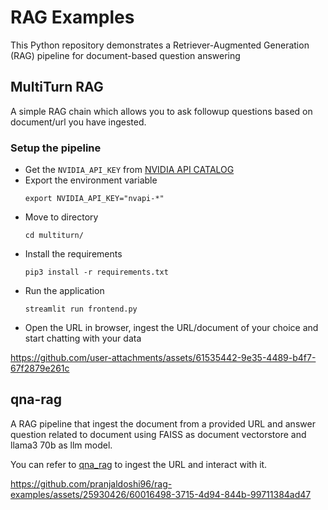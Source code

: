 # RAG Examples

This Python repository demonstrates a Retriever-Augmented Generation (RAG) pipeline for document-based question answering

## MultiTurn RAG
A simple RAG chain which allows you to ask followup questions based on document/url you have ingested.

### Setup the pipeline
- Get the `NVIDIA_API_KEY` from [NVIDIA API CATALOG](https://build.nvidia.com/)
- Export the environment variable
  ```
  export NVIDIA_API_KEY="nvapi-*"
  ```
- Move to directory
  ```
  cd multiturn/
  ```
- Install the requirements
  ```
  pip3 install -r requirements.txt
  ```
- Run the application
  ```
  streamlit run frontend.py
  ```
- Open the URL in browser, ingest the URL/document of your choice and start chatting with your data


https://github.com/user-attachments/assets/61535442-9e35-4489-b4f7-67f2879e261c



## qna-rag

A RAG  pipeline that ingest the document from a provided URL and answer question related to document using FAISS as document vectorstore and llama3 70b as llm model.

You can refer to [qna_rag](./qna_rag/README.md) to ingest the URL and interact with it.


https://github.com/pranjaldoshi96/rag-examples/assets/25930426/60016498-3715-4d94-844b-99711384ad47

